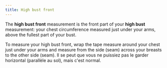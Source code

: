 ```yaml
---
title: High bust front
---
```


The **high bust front** measurement is the front part of your **high bust** measurement: your chest circumference measured just under your arms, above the fullest part of your bust.

To measure your high bust front, wrap the tape measure around your chest just under your arms and measure from the side (seam) across your breasts to the other side (seam). Il se peut que vous ne puissiez pas le garder horizontal (parallèle au sol), mais c'est normal.
